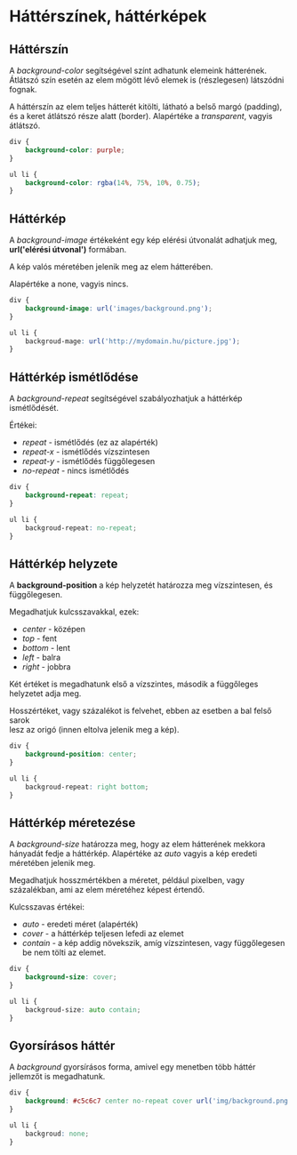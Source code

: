 # Háttérszínek, háttérképek

## Háttérszín

A _background-color_ segítségével színt adhatunk elemeink hátterének. Átlátszó szín esetén az elem mögött lévő elemek is \(részlegesen\) látszódni fognak.  
  
A háttérszín az elem teljes hátterét kitölti, látható a belső margó \(padding\), és a keret átlátszó része alatt \(border\). Alapértéke a _transparent_, vagyis átlátszó.

```css
div {
	background-color: purple;
}

ul li {
	background-color: rgba(14%, 75%, 10%, 0.75);
}
```

## Háttérkép

A _background-image_ értékeként egy kép elérési útvonalát adhatjuk meg, **url\('elérési útvonal'\)** formában.  
  
A kép valós méretében jelenik meg az elem hátterében.  
  
Alapértéke a none, vagyis nincs.

```css
div {
    background-image: url('images/background.png');
}

ul li {
    backgroud-mage: url('http://mydomain.hu/picture.jpg');
}
```

## Háttérkép ismétlődése

A _background-repeat_ segítségével szabályozhatjuk a háttérkép ismétlődését.

Értékei:

* _repeat_ - ismétlődés \(ez az alapérték\)
* _repeat-x_ - ismétlődés vízszintesen
* _repeat-y_ - ismétlődés függőlegesen
* _no-repeat_ - nincs ismétlődés

```css
div {
    background-repeat: repeat;
}

ul li {
    backgroud-repeat: no-repeat;
}
```

## Háttérkép helyzete

A **background-position** a kép helyzetét határozza meg vízszintesen, és függőlegesen.

Megadhatjuk kulcsszavakkal, ezek:

* _center_ - középen
* _top_ - fent
* _bottom_ - lent
* _left_ - balra
* _right_ - jobbra

Két értéket is megadhatunk első a vízszintes, második a függőleges helyzetet adja meg.

Hosszértéket, vagy százalékot is felvehet, ebben az esetben a bal felső sarok  
lesz az origó \(innen eltolva jelenik meg a kép\).

```css
div {
	background-position: center;
}

ul li {
	backgroud-repeat: right bottom;
}
```

## Háttérkép méretezése

A _background-size_ határozza meg, hogy az elem hátterének mekkora hányadát fedje a háttérkép. Alapértéke az _auto_ vagyis a kép eredeti  
méretében jelenik meg.

Megadhatjuk hosszmértékben a méretet, például pixelben, vagy százalékban, ami az elem méretéhez képest értendő.

Kulcsszavas értékei:

* _auto_ - eredeti méret \(alapérték\)
* _cover_ - a háttérkép teljesen lefedi az elemet
* _contain_ - a kép addig növekszik, amíg vízszintesen, vagy függőlegesen be nem tölti az elemet.

```css
div {
	background-size: cover;
}

ul li {
	backgroud-size: auto contain;
}
```

## Gyorsírásos háttér

A _background_ gyorsírásos forma, amivel egy menetben több háttér jellemzőt is megadhatunk.

```css
div {
	background: #c5c6c7 center no-repeat cover url('img/background.png');
}

ul li {
	backgroud: none;
}
```





















